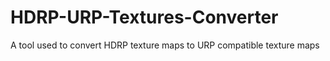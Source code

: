 # HDRP-URP-Textures-Converter
A tool used to convert HDRP texture maps to URP compatible texture maps
